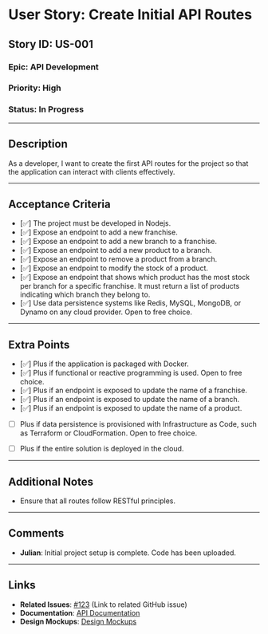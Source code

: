 # User Story: Create Initial API Routes

## Story ID: US-001
### Epic: API Development
### Priority: High
### Status: In Progress

---

## Description
As a developer, I want to create the first API routes for the project so that the application can interact with clients effectively.

---

## Acceptance Criteria
- [✅] The project must be developed in Nodejs.
- [✅] Expose an endpoint to add a new franchise.
- [✅] Expose an endpoint to add a new branch to a franchise.
- [✅] Expose an endpoint to add a new product to a branch.
- [✅] Expose an endpoint to remove a product from a branch.
- [✅] Expose an endpoint to modify the stock of a product.
- [✅] Expose an endpoint that shows which product has the most stock per branch for a specific franchise. It must return a list of products indicating which branch they belong to.
- [✅] Use data persistence systems like Redis, MySQL, MongoDB, or Dynamo on any cloud provider. Open to free choice.

---

## Extra Points
- [✅] Plus if the application is packaged with Docker.
- [✅] Plus if functional or reactive programming is used. Open to free choice.
- [✅] Plus if an endpoint is exposed to update the name of a franchise.
- [✅] Plus if an endpoint is exposed to update the name of a branch.
- [✅] Plus if an endpoint is exposed to update the name of a product.
- [ ] Plus if data persistence is provisioned with Infrastructure as Code, such as Terraform or CloudFormation. Open to free choice.
- [ ] Plus if the entire solution is deployed in the cloud.



---

## Additional Notes
- Ensure that all routes follow RESTful principles.

---

## Comments
- **Julian**: Initial project setup is complete. Code has been uploaded.


---

## Links
- **Related Issues**: [#123](#) (Link to related GitHub issue)
- **Documentation**: [API Documentation](#)
- **Design Mockups**: [Design Mockups](#)